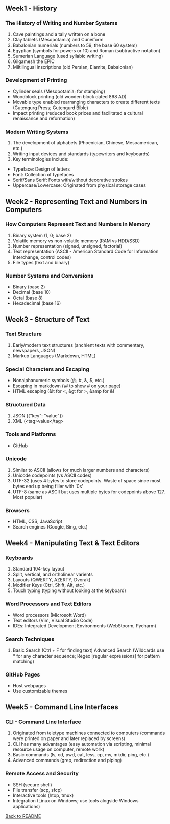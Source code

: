 ## Week1 - History

### The History of Writing and Number Systems 
1. Cave paintings and a tally written on a bone
2. Clay tablets (Mesopotamia) and Cuneiform
3. Babalonian numerials (numbers to 59, the base 60 system)
4. Egyptian (symbols for powers or 10) and Roman (subtractive notation)
5. Sumerian Language (used syllabic writing)
6. Gilgamesh the EPIC
7. Miltilingual inscriptions (old Persian, Elamite, Babalonian)

### Development of Printing
- Cylinder seals (Mesopotamia; for stamping)
- Woodblock printing (old wooden block dated 868 AD)
- Movable type enabled rearranging characters to create different texts (Gutengurg Press; Gutengurd Bible)
- Impact printing (reduced book prices and facilitated a cultural renaissance and reformation)

### Modern Writing Systems
1. The development of alphabets (Phoenician, Chinese, Mesoamerican, etc.)
2. Writing input devices and standards (typewriters and keyboards)
3. Key terminologies include:
- Typeface: Design of letters
- Font: Collection of typefaces
- Serif/Sans Serif: Fonts with/without decorative strokes
- Uppercase/Lowercase: Originated from physical storage cases


## Week2 - Representing Text and Numbers in Computers

### How Computers Represent Text and Numbers in Memory
1. Binary system (1, 0; base 2)
2. Volatile memory vs non-volatile memory (RAM vs HDD/SSD)
3. Number representation (signed, unsigned, factorial)
4. Text representation (ASCII - American Standard Code for Information Interchange, control codes)
5. File types (text and binary)

### Number Systems and Conversions
- Binary (base 2)
- Decimal (base 10)
- Octal (base 8)
- Hexadecimal (base 16)


## Week3 - Structure of Text 

### Text Structure
1. Early/modern text structures (anchient texts with commentary, newspapers, JSON)
2. Markup Languages (Markdown, HTML)

### Special Characters and Escaping
- Nonalphanumeric symbols (@, #, &, $, etc.)
- Escaping in markdown (\\# to show # on your page)
- HTML escaping (&lt for <, &gt for >, &amp for &)

### Structured Data
1. JSON ({"key": "value"})
2. XML (\<tag>value\</tag>

### Tools and Platforms
- GitHub

### Unicode
1. Similar to ASCII (allows for much larger numbers and characters)
2. Unicode codepoints (vs ASCII codes)
3. UTF-32 (uses 4 bytes to store codepoints. Waste of space since most bytes end up being filler with '0s'
4. UTF-8 (same as ASCII but uses multiple bytes for codepoints above 127. Most popular)

### Browsers
- HTML, CSS, JavaScript
- Search engines (Google, Bing, etc.)


## Week4 - Manipulating Text & Text Editors

### Keyboards
1. Standard 104-key layout
2. Split, vertical, and ortholinear varients
3. Layouts (QWERTY, AZERTY, Dvorak)
4. Modifier Keys (Ctrl, Shift, Alt, etc.)
5. Touch typing (typing without looking at the keyboard)

### Word Processors and Text Editors
- Word processors (Microsoft Word)
- Text editors (Vim, Visual Studio Code)
- IDEs: Integrated Development Environments (WebStoorm, Pycharm)

### Search Techniques
1. Basic Search (Ctrl + F for finding text)
Advanced Search (Wildcards use * for any character sequence; Regex [regular expressions] for pattern matching)

### GitHub Pages
- Host webpages
- Use customizable themes

## Week5 - Command Line Interfaces

### CLI - Command Line Interface
1. Originated from teletype machines connected to computers (commands were printed on paper and later replaced by screens)
2. CLI has many advantages (easy automation via scripting, minimal resource usage on computer, remote work)
3. Basic commands (ls, cd, pwd, cat, less, cp, mv, mkdir, ping, etc.)
4. Advanced commands (grep, redirection and piping)

### Remote Access and Security
- SSH (secure shell)
- File transfer (scp, sfcp)
- Interactive tools (htop, tmux)
- Integration (Linux on Windows; use tools alogside Windows applications)

[Back to README](README.md)
